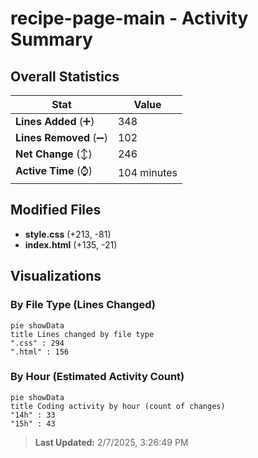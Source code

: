 # recipe-page-main - Activity Summary 

## Overall Statistics

| Stat                   | Value                                                             |
| ---------------------- | ----------------------------------------------------------------- |
| **Lines Added** (➕)   | 348                                          |
| **Lines Removed** (➖) | 102                                        |
| **Net Change** (↕)    | 246                |
| **Active Time** (⌚)   | 104 minutes |


## Modified Files
- **style.css** (+213, -81)
- **index.html** (+135, -21)

## Visualizations

### By File Type (Lines Changed)

```mermaid
pie showData
title Lines changed by file type
".css" : 294
".html" : 156
```

### By Hour (Estimated Activity Count)

```mermaid
pie showData
title Coding activity by hour (count of changes)
"14h" : 33
"15h" : 43
```


> **Last Updated:** 2/7/2025, 3:26:49 PM